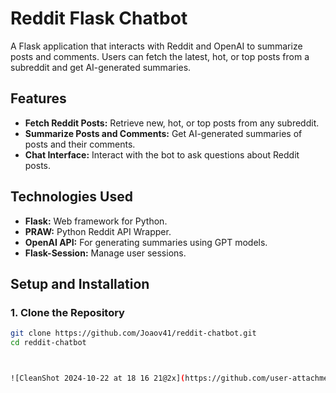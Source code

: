 # Reddit Flask Chatbot

A Flask application that interacts with Reddit and OpenAI to summarize posts and comments. Users can fetch the latest, hot, or top posts from a subreddit and get AI-generated summaries.


## Features

- **Fetch Reddit Posts:** Retrieve new, hot, or top posts from any subreddit.
- **Summarize Posts and Comments:** Get AI-generated summaries of posts and their comments.
- **Chat Interface:** Interact with the bot to ask questions about Reddit posts.

## Technologies Used

- **Flask:** Web framework for Python.
- **PRAW:** Python Reddit API Wrapper.
- **OpenAI API:** For generating summaries using GPT models.
- **Flask-Session:** Manage user sessions.

## Setup and Installation

### 1. Clone the Repository

```bash
git clone https://github.com/Joaov41/reddit-chatbot.git
cd reddit-chatbot



![CleanShot 2024-10-22 at 18 16 21@2x](https://github.com/user-attachments/assets/6e170c86-7b86-47c2-acb3-820113089337)

